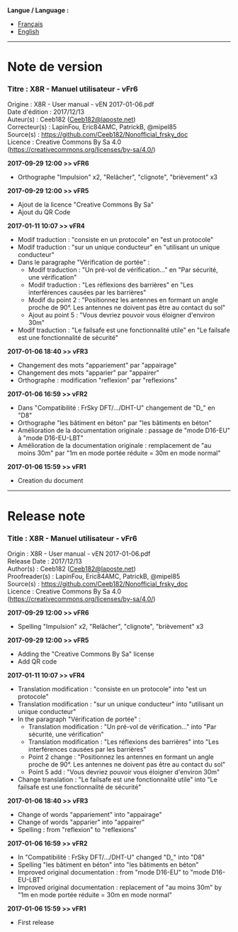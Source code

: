 **Langue / Language :**
- [Français](#FR)
- [English](#EN)

--------------------------------------------------------------------------------------

<a name="FR"></a>
# Note de version

### Titre : X8R - Manuel utilisateur - vFr6  
Origine : X8R - User manual - vEN 2017-01-06.pdf  
Date d'édition : 2017/12/13  
Auteur(s) : Ceeb182 (Ceeb182@laposte.net)  
Correcteur(s) : LapinFou, Eric84AMC, PatrickB, @mipel85  
Source(s) : https://github.com/Ceeb182/Nonofficial_frsky_doc  
Licence : Creative Commons By Sa 4.0 (https://creativecommons.org/licenses/by-sa/4.0/)  

**2017-09-29 12:00 >> vFR6**  
- Orthographe "Impulsion" x2, "Relâcher", "clignote", "brièvement" x3  

**2017-09-29 12:00 >> vFR5**
- Ajout de la licence "Creative Commons By Sa"
- Ajout du QR Code

**2017-01-11 10:07 >> vFR4**
- Modif traduction : "consiste en un protocole" en "est un protocole"
- Modif traduction : "sur un unique conducteur" en "utilisant un unique conducteur"
- Dans le paragraphe "Vérification de portée" :
  * Modif traduction : "Un pré-vol de vérification..." en "Par sécurité, une vérification"
  * Modif traduction : "Les réflexions des barrières" en "Les interférences causées par les barrières"
  * Modif du point 2 : "Positionnez les antennes en formant un angle proche de 90°. Les antennes ne doivent pas être au contact du sol"
  * Ajout au point 5 : "Vous devriez pouvoir vous éloigner d'environ 30m"
- Modif traduction : "Le failsafe est une fonctionnalité utile" en "Le failsafe est une fonctionnalité de sécurité"

**2017-01-06 18:40 >> vFR3**
- Changement des mots "appariement" par "appairage"
- Changement des mots "apparier" par "appairer"
- Orthographe : modification "reflexion" par "reflexions"

**2017-01-06 16:59 >> vFR2**
- Dans "Compatibilité : FrSky DFT/.../DHT-U" changement de "D_" en "D8"
- Orthographe "les bâtiment en béton" par "les bâtiments en béton"
- Amélioration de la documentation originale : passage de "mode D16-EU" à "mode D16-EU-LBT"
- Amélioration de la documentation originale : remplacement de "au moins 30m" par "1m en mode portée réduite = 30m en mode normal"

**2017-01-06 15:59 >> vFR1**
- Creation du document

--------------------------------------------------------------------------------------

<a name="EN"></a>
# Release note

### Title : X8R - Manuel utilisateur - vFr6  
Origin : X8R - User manual - vEN 2017-01-06.pdf  
Release Date : 2017/12/13  
Author(s) : Ceeb182 (Ceeb182@laposte.net)  
Proofreader(s) : LapinFou, Eric84AMC, PatrickB, @mipel85  
Source(s) : https://github.com/Ceeb182/Nonofficial_frsky_doc  
Licence : Creative Commons By Sa 4.0 (https://creativecommons.org/licenses/by-sa/4.0/)  

**2017-09-29 12:00 >> vFR6**  
- Spelling "Impulsion" x2, "Relâcher", "clignote", "brièvement" x3  

**2017-09-29 12:00 >> vFR5**
- Adding the "Creative Commons By Sa" license
- Add QR code

**2017-01-11 10:07 >> vFR4**
- Translation modification : "consiste en un protocole" into "est un protocole"
- Translation modification : "sur un unique conducteur" into "utilisant un unique conducteur"
- In the paragraph "Vérification de portée" :
  * Translation modification : "Un pré-vol de vérification..." into "Par sécurité, une vérification"
  * Translation modification : "Les réflexions des barrières" into "Les interférences causées par les barrières"
  * Point 2 change : "Positionnez les antennes en formant un angle proche de 90°. Les antennes ne doivent pas être au contact du sol"
  * Point 5 add : "Vous devriez pouvoir vous éloigner d'environ 30m"
- Change translation : "Le failsafe est une fonctionnalité utile" into "Le failsafe est une fonctionnalité de sécurité"

**2017-01-06 18:40 >> vFR3**
- Change of words "appariement" into "appairage"
- Change of words "apparier" into "appairer"
- Spelling : from "reflexion" to "reflexions"

**2017-01-06 16:59 >> vFR2**
- In "Compatibilité : FrSky DFT/.../DHT-U" changed "D_" into "D8"
- Spelling "les bâtiment en béton" into "les bâtiments en béton"
- Improved original documentation : from "mode D16-EU" to "mode D16-EU-LBT"
- Improved original documentation : replacement of "au moins 30m" by "1m en mode portée réduite = 30m en mode normal"

**2017-01-06 15:59 >> vFR1**
- First release
